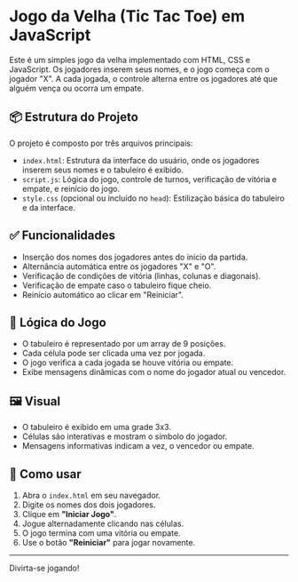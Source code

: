 # Jogo da Velha (Tic Tac Toe) em JavaScript

Este é um simples jogo da velha implementado com HTML, CSS e JavaScript. Os jogadores inserem seus nomes, e o jogo começa com o jogador "X". A cada jogada, o controle alterna entre os jogadores até que alguém vença ou ocorra um empate.

## 📦 Estrutura do Projeto

O projeto é composto por três arquivos principais:

- `index.html`: Estrutura da interface do usuário, onde os jogadores inserem seus nomes e o tabuleiro é exibido.
- `script.js`: Lógica do jogo, controle de turnos, verificação de vitória e empate, e reinício do jogo.
- `style.css` (opcional ou incluído no `head`): Estilização básica do tabuleiro e da interface.

## ✅ Funcionalidades

- Inserção dos nomes dos jogadores antes do início da partida.
- Alternância automática entre os jogadores "X" e "O".
- Verificação de condições de vitória (linhas, colunas e diagonais).
- Verificação de empate caso o tabuleiro fique cheio.
- Reinício automático ao clicar em "Reiniciar".

## 🧠 Lógica do Jogo

- O tabuleiro é representado por um array de 9 posições.
- Cada célula pode ser clicada uma vez por jogada.
- O jogo verifica a cada jogada se houve vitória ou empate.
- Exibe mensagens dinâmicas com o nome do jogador atual ou vencedor.

## 🖼️ Visual

- O tabuleiro é exibido em uma grade 3x3.
- Células são interativas e mostram o símbolo do jogador.
- Mensagens informativas indicam a vez, o vencedor ou empate.

## 🚀 Como usar

1. Abra o `index.html` em seu navegador.
2. Digite os nomes dos dois jogadores.
3. Clique em **"Iniciar Jogo"**.
4. Jogue alternadamente clicando nas células.
5. O jogo termina com uma vitória ou empate.
6. Use o botão **"Reiniciar"** para jogar novamente.

---

Divirta-se jogando!
